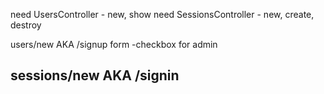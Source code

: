 need UsersController - new, show
need SessionsController - new, create, destroy

users/new AKA /signup form
  -checkbox for admin

sessions/new AKA /signin
  -
